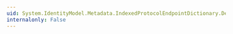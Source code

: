 ```yaml
---
uid: System.IdentityModel.Metadata.IndexedProtocolEndpointDictionary.Default
internalonly: False
---
```

